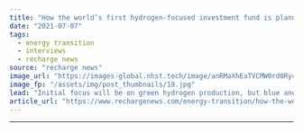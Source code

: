 ```yaml
---
title: "How the world’s first hydrogen-focused investment fund is planning to invest its millions"
date: "2021-07-07"
tags: 
  - energy transition
  - interviews
  - recharge news
source: "recharge news"
image_url: "https://images-global.nhst.tech/image/anRMaXhEaTVCMW0rd0RycE0zMGQ0eEZqenpZalNOdnY0U2VKL0RFamdIbz0=/nhst/binary/13d2b09d20fa0fdd22c80cd054a12b7f"
image_fp: "/assets/img/post_thumbnails/19.jpg"
lead: "Initial focus will be on green hydrogen production, but blue and waste-to-H2 are firmly in the new company's sights, managing partner JJ Traynor tells Recharge"
article_url: "https://www.rechargenews.com/energy-transition/how-the-world-s-first-hydrogen-focused-investment-fund-is-planning-to-invest-its-millions/2-1-1036485"
---
```


---
